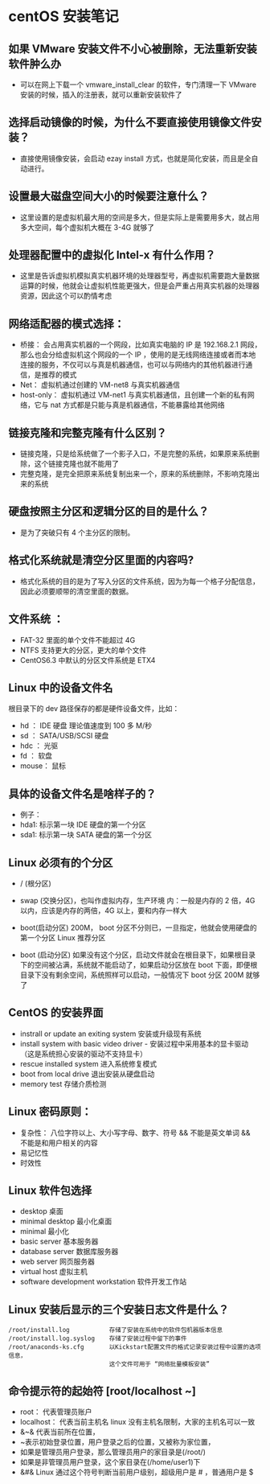# centOS 安装笔记

## 如果 VMware 安装文件不小心被删除，无法重新安装软件肿么办

* 可以在网上下载一个 vmware_install_clear 的软件，专门清理一下 VMware 安装的时候，插入的注册表，就可以重新安装软件了

## 选择启动镜像的时候，为什么不要直接使用镜像文件安装？

* 直接使用镜像安装，会启动 ezay install 方式，也就是简化安装，而且是全自动进行。

## 设置最大磁盘空间大小的时候要注意什么？

* 这里设置的是虚拟机最大用的空间是多大，但是实际上是需要用多大，就占用多大空间，每个虚拟机大概在 3-4G 就够了

## 处理器配置中的虚拟化 Intel-x 有什么作用？

* 这里是告诉虚拟机模拟真实机器环境的处理器型号，再虚拟机需要跑大量数据运算的时候，他就会让虚拟机性能更强大，但是会严重占用真实机器的处理器资源，因此这个可以酌情考虑

## 网络适配器的模式选择：

* 桥接： 会占用真实机器的一个网段，比如真实电脑的 IP 是 192.168.2.1 网段，那么也会分给虚拟机这个网段的一个 IP ，使用的是无线网络连接或者而本地连接的服务，不仅可以与真是机器通信，也可以与网络内的其他机器进行通信，是推荐的模式
* Net： 虚拟机通过创建的 VM-net8 与真实机器通信
* host-only： 虚拟机通过 VM-net1 与真实机器通信，且创建一个新的私有网络，它与 nat 方式都是只能与真是机器通信，不能暴露给其他网络

## 链接克隆和完整克隆有什么区别？

* 链接克隆，只是给系统做了一个影子入口，不是完整的系统，如果原来系统删除，这个链接克隆也就不能用了
* 完整克隆，是完全把原来系统复制出来一个，原来的系统删除，不影响克隆出来的系统

## 硬盘按照主分区和逻辑分区的目的是什么？

* 是为了突破只有 4 个主分区的限制。

## 格式化系统就是清空分区里面的内容吗?

* 格式化系统的目的是为了写入分区的文件系统，因为为每一个格子分配信息，因此必须要顺带的清空里面的数据。

## 文件系统 ：

* FAT-32 里面的单个文件不能超过 4G
* NTFS 支持更大的分区，更大的单个文件
* CentOS6.3 中默认的分区文件系统是 ETX4

## Linux 中的设备文件名

根目录下的 dev 路径保存的都是硬件设备文件，比如：

* hd ： IDE 硬盘 理论值速度到 100 多 M/秒
* sd ： SATA/USB/SCSI 硬盘
* hdc ： 光驱
* fd ： 软盘
* mouse： 鼠标

## 具体的设备文件名是啥样子的？

* 例子：
* hda1: 标示第一块 IDE 硬盘的第一个分区
* sda1: 标示第一块 SATA 硬盘的第一个分区

## Linux 必须有的个分区

* / (根分区)
* swap (交换分区)，也叫作虚拟内存，生产环境 内：一般是内存的 2 倍，4G 以内，应该是内存的两倍，4G 以上，要和内存一样大
* boot(启动分区) 200M， boot 分区不分则已，一旦指定，他就会使用硬盘的第一个分区
  Linux 推荐分区

* boot (启动分区) 如果没有这个分区，启动文件就会在根目录下，如果根目录下的空间被沾满，系统就不能启动了，如果启动分区放在 boot 下面，即便根目录下没有剩余空间，系统照样可以启动，一般情况下 boot 分区 200M 就够了

## CentOS 的安装界面

* instrall or update an exiting system 安装或升级现有系统
* install system with basic video driver - 安装过程中采用基本的显卡驱动（这是系统担心安装的驱动不支持显卡）
* rescue installed system 进入系统修复模式
* boot from local drive 退出安装从硬盘启动
* memory test 存储介质检测

## Linux 密码原则：

* 复杂性： 八位字符以上、大小写字母、数字、符号 && 不能是英文单词 &&　不能是和用户相关的内容
* 易记忆性
* 时效性

## Linux 软件包选择

* desktop 桌面
* minimal desktop 最小化桌面
* minimal 最小化
* basic server 基本服务器
* database server 数据库服务器
* web server 网页服务器
* virtual host 虚拟主机
* software development workstation 软件开发工作站

## Linux 安装后显示的三个安装日志文件是什么？

    /root/install.log           存储了安装在系统中的软件包机器版本信息
    /root/install.log.syslog    存储了安装过程中留下的事件
    /root/anaconds-ks.cfg       以Kickstart配置文件的格式记录安装过程中设置的选项信息，
                                这个文件可用于 “网络批量模板安装”

## 命令提示符的起始符 [root/localhost ~]

* root： 代表管理员账户
* localhost： 代表当前主机名 linux 没有主机名限制，大家的主机名可以一致
* &~& 代表当前所在位置，
* ~表示初始登录位置，用户登录之后的位置，又被称为家位置，
* 如果是管理员用户登录，那么管理员用户的家目录是(/root/)
* 如果是非管理员用户登录，这个家目录在(/home/user1)下
* &#& Linux 通过这个符号判断当前用户级别，超级用户是 # ，普通用户是 $
